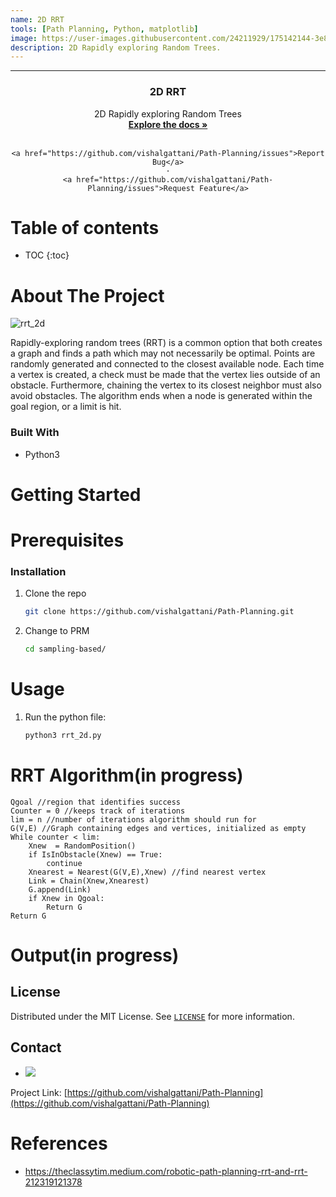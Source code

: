 ```yaml
---
name: 2D RRT
tools: [Path Planning, Python, matplotlib]
image: https://user-images.githubusercontent.com/24211929/175142144-3e810308-32bc-4605-a00f-842a60e91102.gif
description: 2D Rapidly exploring Random Trees.
---
```

---
<div align="center">


<h3 align="center">2D RRT</h3>

  <p align="center">
    2D Rapidly exploring Random Trees
    <br />
    <a href="https://github.com/vishalgattani/Path-Planning"><strong>Explore the docs »</strong></a>
    <br />
    <br />

    <a href="https://github.com/vishalgattani/Path-Planning/issues">Report Bug</a>
    ·
    <a href="https://github.com/vishalgattani/Path-Planning/issues">Request Feature</a>
  </p>
</div>

# Table of contents

* TOC
{:toc}


<!-- ABOUT THE PROJECT -->
# About The Project

![rrt_2d](https://user-images.githubusercontent.com/24211929/175142144-3e810308-32bc-4605-a00f-842a60e91102.gif)

Rapidly-exploring random trees (RRT) is a common option that both creates a graph and finds a path which may not necessarily be optimal. Points are randomly generated and connected to the closest available node. Each time a vertex is created, a check must be made that the vertex lies outside of an obstacle. Furthermore, chaining the vertex to its closest neighbor must also avoid obstacles. The algorithm ends when a node is generated within the goal region, or a limit is hit.

### Built With
* Python3

# Getting Started

# Prerequisites

### Installation

1. Clone the repo
   ```sh
   git clone https://github.com/vishalgattani/Path-Planning.git
   ```
2. Change to PRM
   ```sh
   cd sampling-based/
   ```

# Usage

1. Run the python file:

   ```sh
   python3 rrt_2d.py
   ```


# RRT Algorithm(in progress)
```
Qgoal //region that identifies success
Counter = 0 //keeps track of iterations
lim = n //number of iterations algorithm should run for
G(V,E) //Graph containing edges and vertices, initialized as empty
While counter < lim:
    Xnew  = RandomPosition()
    if IsInObstacle(Xnew) == True:
        continue
    Xnearest = Nearest(G(V,E),Xnew) //find nearest vertex
    Link = Chain(Xnew,Xnearest)
    G.append(Link)
    if Xnew in Qgoal:
        Return G
Return G
```

# Output(in progress)



## License

Distributed under the MIT License. See [`LICENSE`](https://github.com/vishalgattani/Path-Planning/blob/main/LICENSE) for more information.



## Contact

- <a href="mailto:vishalgattani09@gmail.com"><img src="https://img.shields.io/badge/-vishalgattani09@gmail.com-D14836?style=flat&logo=Gmail&logoColor=white"/></a>

Project Link: [https://github.com/vishalgattani/Path-Planning](https://github.com/vishalgattani/Path-Planning)


# References
- https://theclassytim.medium.com/robotic-path-planning-rrt-and-rrt-212319121378
